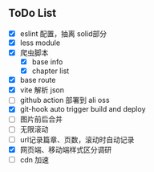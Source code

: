 ## ToDo List
- [x] eslint 配置，抽离 solid部分
- [x] less module
- [x] 爬虫脚本
  - [x] base info
  - [x] chapter list
- [x] base route
- [x] vite 解析 json
- [ ] github action 部署到 ali oss
- [x] git-hook auto trigger build and deploy
- [ ] 图片前后合并
- [ ] 无限滚动
- [ ] url记录篇章、页数，滚动时自动记录
- [x] 网页端、移动端样式区分调研
- [ ] cdn 加速